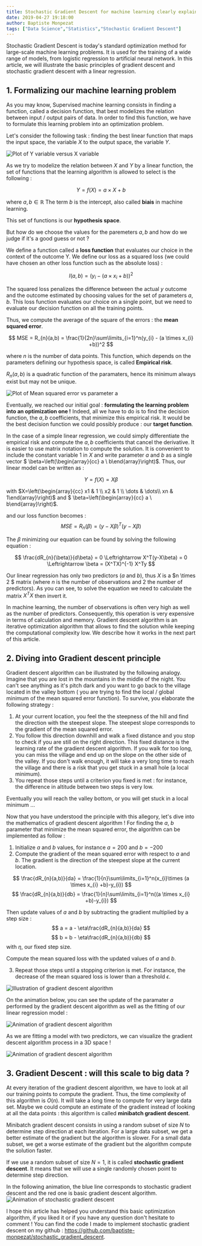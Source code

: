 ```yaml
---
title: Stochastic Gradient Descent for machine learning clearly explained 
date: 2019-04-27 19:18:00
author: Baptiste Monpezat
tags: ["Data Science","Statistics","Stochastic Gradient Descent"]
---
```



Stochastic Gradient Descent is today's standard optimization method for large-scale machine learning problems.
It is used for the training of a wide range of models, from logistic regression to artificial neural network.
In this article, we will illustrate the basic principles of gradient descent and stochastic gradient descent with 
a linear regression.


## 1. Formalizing our machine learning problem 

As you may know, Supervised machine learning consists in finding a function, called a decision function, that best modelizes the relation between input / output pairs of data. In order to find this function, we have to formulate this learning problem into an optimization problem. 

Let's consider the following task : finding the best linear function that maps the input space, the variable *X* to the output space, the variable *Y*. 

![Plot of Y variable versus X variable](./images/linear_plot.png)

As we try to modelize the relation between *X* and *Y* by a linear function, the set of functions that the learning 
algorithm is allowed to select is the following :

$$
Y = f(X) = a \times X + b
$$

where $a,b \in \mathbb{R}$
The term $b$ is the intercept, also called **biais** in machine learning.

This set of functions is our **hypothesis space**.

But how do we choose the values for the paremeters $a,b$ and how do we judge if it's a good guess or not ?

We define a function called a **loss function** that evaluates our choice in the context of the outcome Y.
We define our loss as a squared loss (we could have chosen an other loss function such as the absolute loss) :

$$
l(a,b) = (y_{i} - (a \times x_{i} +b))^2
$$

The squared loss penalizes the difference between the actual $y$ outcome and the outcome estimated by choosing 
values for the set of parameters $a,b$. This loss function evaluates our choice on a single point, but we need 
to evaluate our decision function on all the training points.

Thus, we compute the average of the square of the errors : the **mean squared error**.

$$
MSE = R_{n}(a,b) = \frac{1}{2n}\sum\limits_{i=1}^n(y_{i} - (a \times x_{i} +b))^2 
$$

where $n$ is the number of data points. 
This function, which depends on the parameters defining our hypothesis space, is called **Empirical risk**.

$R_{n}(a,b)$ is a quadratic function of the paramaters, hence its minimum always exist but may not be unique.

![Plot of Mean squared error vs parameter a](./images/mse.png)


Eventually, we reached our initial goal : **formulating the learning problem into an optimization one !**
Indeed, all we have to do is to find the decision function, the $a,b$ coefficients, that minimize this empirical risk.
It would be the best decision function we could possibly produce : our **target function**. 

In the case of a simple linear regression, we could simply differentiate the empirical risk and compute 
the $a,b$ coefficients that cancel the derivative. It is easier to use matrix notation to compute the
solution. It is convenient to include the constant variable 1 in $X$ and write parameter $a$ and $b$ as a 
single vector $ \beta=\left(\begin{array}{cc} a \\ b\end{array}\right)$.
Thus, our linear model can be written as : 

$$
Y = f(X) = X\beta
$$

with $X=\left(\begin{array}{cc} x1 & 1 \\ x2 & 1 \\ \dots & \dots\\ xn & 1\end{array}\right)$ and $ \beta=\left(\begin{array}{cc} a \\ b\end{array}\right)$.

and our loss function becomes :
$$
MSE = R_{n}(\beta) = (y-X\beta)^T(y-X\beta)
$$

The $\beta$ minimizing our equation can be found by solving the following equation : 

$$
\frac{dR_{n}(\beta)}{d\beta} = 0 \Leftrightarrow X^T(y-X\beta) = 0 \Leftrightarrow \beta = (X^TX)^{-1} X^Ty
$$

Our linear regression has only two predictors ($a$ and $b$), thus $X$ is a $n \times 2 $ matrix (where $n$ is the number of observations and 2 the number of predictors). As you can see, to solve the equation we need to calculate the matrix $X^TX$ then invert it. 

In machine learning, the number of observations is often very high as well as the number of predictors. Consequently, this operation is very expensive in terms of calculation and memory. 
Gradient descent algorithm is an iterative optimization algorithm that allows to find the solution while keeping the computational complexity low. We describe how it works in the next part of this article.


## 2. Diving into Gradient descent principle 


Gradient descent algorithm can be illustrated by the following analogy. Imagine that you are lost in the mountains in the middle of the night. You can't see anything as it's pitch dark and you want to go back to the village located in the valley bottom ( you are trying to find the local / global minimum of the mean squared error function). To survive, you elaborate the following strategy : 

1. At your current location, you feel the the steepness of the hill and find the direction with the steepest slope. The steepest slope corresponds to the gradient of the mean squared error.   
2. You follow this direction downhill and walk a fixed distance and you stop to check if you are still on the right direction. This fixed distance is the learning rate of the gradient descent algorithm. If you walk for too long, you can miss the village and end up on the slope on the other side of the valley. If you don't walk enough, it will take a very long time to reach the village and there is a risk that you get stuck in a small hole (a local minimum). 
3. You repeat those steps until a criterion you fixed is met : for instance, the difference in altitude between two steps is very low.

Eventually you will reach the valley bottom, or you will get stuck in a local minimum ... 

Now that you have understood the principle with this allegory, let's dive into the mathematics of gradient descent algorithm !
For finding the $a$, $b$ parameter that minimize the mean squared error, the algorithm can be implemented as follow : 

1. Initialize $a$ and $b$ values, for instance $a=200$ and $b=-200$
2. Compute the gradient of the mean squared error with respect to $a$ and $b$. The gradient is the direction of the steepest slope at the current location. 

$$
\frac{dR_{n}(a,b)}{da} = \frac{1}{n}\sum\limits_{i=1}^n(x_{i}\times (a \times x_{i} +b)-y_{i}) 
$$
$$
\frac{dR_{n}(a,b)}{db} = \frac{1}{n}\sum\limits_{i=1}^n((a \times x_{i} +b)-y_{i}) 
$$

Then update values of $a$ and $b$ by subtracting the gradient multiplied by a step size : 
$$
a = a - \eta\frac{dR_{n}(a,b)}{da}    
$$
$$
b = b - \eta\frac{dR_{n}(a,b)}{db}
$$
with $\eta$, our fixed step size.

Compute the mean squared loss with the updated values of $a$ and $b$.

3. Repeat those steps until a stopping criterion is met. For instance, the decrease of the mean squared loss is lower than a threshold $\epsilon$.


![Illustration of gradient descent algorithm](./images/gradient_descent_parameter_a.png)


On the animation below, you can see the update of the paramater $a$ performed by the gradient descent algorithm as well as the fitting of our linear regression model :

![Animation of gradient descent algorithm](./images/gradient_descent_parameter_a.gif)

As we are fitting a model with two predictors, we can visualize the gradient descent algorithm process in a 3D space ! 

![Animation of gradient descent algorithm](./images/gradient_descent.gif)


## 3. Gradient Descent : will this scale to big data ? 


At every iteration of the gradient descent algorithm, we have to look at all our training points to compute the gradient. 
Thus, the time complexity of this algorithm is $O(n)$. It will take a long time to compute for very large data set. Maybe we could compute an estimate of the gradient instead of looking at all the data points : this algorithm is called **minibatch gradient descent**.

Minibatch gradient descent consists in using a random subset of size $N$ to determine step direction at each iteration.
For a large data subset, we get a better estimate of the gradient but the algorithm is slower. 
For a small data subset, we get a worse estimate of the gradient but the algorithm compute the solution faster. 

If we use a random subset of size $N=1$, it is called **stochastic gradient descent**. It means that we will use a single randomly chosen point to determine step direction.


In the following animation, the blue line corresponds to stochastic gradient descent and the red one is basic gradient descent algorithm.
![Animation of stochastic gradient descent ](./images/stochastic_gradient_descent.gif)


I hope this article has helped you understand this basic optimization algorithm, if you liked it or 
if you have any question don't hesitate to comment ! 
You can find the code I made to implement stochastic gradient descent on my github : https://github.com/baptiste-monpezat/stochastic_gradient_descent. 












